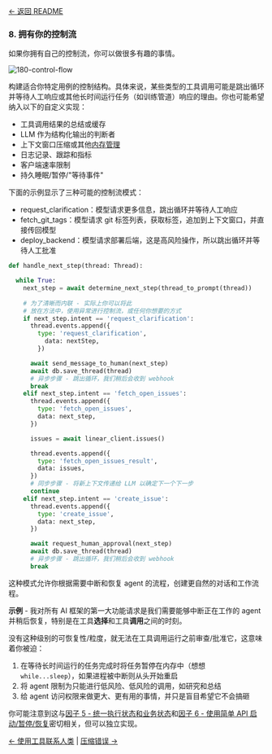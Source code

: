 [← 返回 README](https://github.com/humanlayer/12-factor-agents/blob/main/README.md)

### 8. 拥有你的控制流

如果你拥有自己的控制流，你可以做很多有趣的事情。

![180-control-flow](https://github.com/humanlayer/12-factor-agents/blob/main/img/180-control-flow.png)

构建适合你特定用例的控制结构。具体来说，某些类型的工具调用可能是跳出循环并等待人工响应或其他长时间运行任务（如训练管道）响应的理由。你也可能希望纳入以下的自定义实现：

- 工具调用结果的总结或缓存
- LLM 作为结构化输出的判断者
- 上下文窗口压缩或其他[内存管理](https://github.com/humanlayer/12-factor-agents/blob/main/content/factor-03-own-your-context-window.md)
- 日志记录、跟踪和指标
- 客户端速率限制
- 持久睡眠/暂停/"等待事件"

下面的示例显示了三种可能的控制流模式：

- request_clarification：模型请求更多信息，跳出循环并等待人工响应
- fetch_git_tags：模型请求 git 标签列表，获取标签，追加到上下文窗口，并直接传回模型
- deploy_backend：模型请求部署后端，这是高风险操作，所以跳出循环并等待人工批准

```python
def handle_next_step(thread: Thread):

  while True:
    next_step = await determine_next_step(thread_to_prompt(thread))
    
    # 为了清晰而内联 - 实际上你可以将此
    # 放在方法中，使用异常进行控制流，或任何你想要的方式
    if next_step.intent == 'request_clarification':
      thread.events.append({
        type: 'request_clarification',
          data: nextStep,
        })

      await send_message_to_human(next_step)
      await db.save_thread(thread)
      # 异步步骤 - 跳出循环，我们稍后会收到 webhook
      break
    elif next_step.intent == 'fetch_open_issues':
      thread.events.append({
        type: 'fetch_open_issues',
        data: next_step,
      })

      issues = await linear_client.issues()

      thread.events.append({
        type: 'fetch_open_issues_result',
        data: issues,
      })
      # 同步步骤 - 将新上下文传递给 LLM 以确定下一个下一步
      continue
    elif next_step.intent == 'create_issue':
      thread.events.append({
        type: 'create_issue',
        data: next_step,
      })

      await request_human_approval(next_step)
      await db.save_thread(thread)
      # 异步步骤 - 跳出循环，我们稍后会收到 webhook
      break
```

这种模式允许你根据需要中断和恢复 agent 的流程，创建更自然的对话和工作流程。

**示例** - 我对所有 AI 框架的第一大功能请求是我们需要能够中断正在工作的 agent 并稍后恢复，特别是在工具**选择**和工具**调用**之间的时刻。

没有这种级别的可恢复性/粒度，就无法在工具调用运行之前审查/批准它，这意味着你被迫：

1. 在等待长时间运行的任务完成时将任务暂停在内存中（想想 `while...sleep`），如果进程被中断则从头开始重启
2. 将 agent 限制为只能进行低风险、低风险的调用，如研究和总结
3. 给 agent 访问权限来做更大、更有用的事情，并只是盲目希望它不会搞砸

你可能注意到这与[因子 5 - 统一执行状态和业务状态](https://github.com/humanlayer/12-factor-agents/blob/main/content/factor-05-unify-execution-state.md)和[因子 6 - 使用简单 API 启动/暂停/恢复](https://github.com/humanlayer/12-factor-agents/blob/main/content/factor-06-launch-pause-resume.md)密切相关，但可以独立实现。

[← 使用工具联系人类](https://github.com/humanlayer/12-factor-agents/blob/main/content/factor-07-contact-humans-with-tools.md) | [压缩错误 →](https://github.com/humanlayer/12-factor-agents/blob/main/content/factor-09-compact-errors.md)